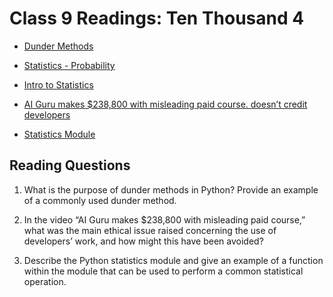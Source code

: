 # Class 9 Readings: Ten Thousand 4

- [Dunder Methods](https://dbader.org/blog/python-dunder-methods)

- [Statistics - Probability](https://www.dataquest.io/blog/basic-statistics-in-python-probability/)

- [Intro to Statistics](https://www.youtube.com/watch?v=MdHtK7CWpCQ)

- [AI Guru makes $238,800 with misleading paid course. doesn’t credit developers](https://www.youtube.com/watch?v=7jmBE4yPrOs)

- [Statistics Module](https://docs.python.org/3/library/statistics.html)

## Reading Questions

1. What is the purpose of dunder methods in Python? Provide an example of a commonly used dunder method.

2. In the video “AI Guru makes $238,800 with misleading paid course,” what was the main ethical issue raised concerning the use of developers’ work, and how might this have been avoided?

3. Describe the Python statistics module and give an example of a function within the module that can be used to perform a common statistical operation.